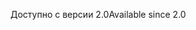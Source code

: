 <span data-ttu-id="6189f-101">Доступно с версии 2.0</span><span class="sxs-lookup"><span data-stu-id="6189f-101">Available since 2.0</span></span>